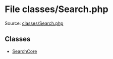 File classes/Search.php
=========

Source: [classes/Search.php](https://github.com/PrestaShop/PrestaShop/blob/1.6.0.11/classes/Search.php)


Classes
-------

* [SearchCore](class.SearchCore.md)

